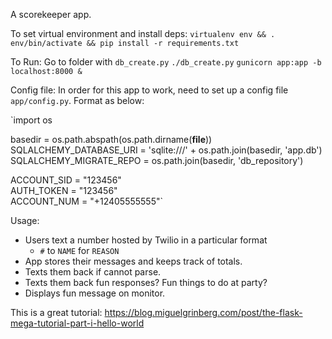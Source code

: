 A scorekeeper app.

To set virtual environment and install deps:
`virtualenv env && . env/bin/activate && pip install -r requirements.txt`

To Run:
Go to folder with `db_create.py`
`./db_create.py`
`gunicorn app:app -b localhost:8000 &`

Config file:
In order for this app to work, need to set up a config file `app/config.py`. Format as below:

`import os

basedir = os.path.abspath(os.path.dirname(__file__))
SQLALCHEMY_DATABASE_URI = 'sqlite:///' + os.path.join(basedir, 'app.db')
SQLALCHEMY_MIGRATE_REPO = os.path.join(basedir, 'db_repository')

ACCOUNT_SID = "123456"              
AUTH_TOKEN = "123456"                 
ACCOUNT_NUM = "+12405555555"`



Usage: 
* Users text a number hosted by Twilio in a particular format
	* `#` to `NAME` for `REASON`
* App stores their messages and keeps track of totals.
* Texts them back if cannot parse.
* Texts them back fun responses? Fun things to do at party?
* Displays fun message on monitor.


This is a great tutorial: https://blog.miguelgrinberg.com/post/the-flask-mega-tutorial-part-i-hello-world
